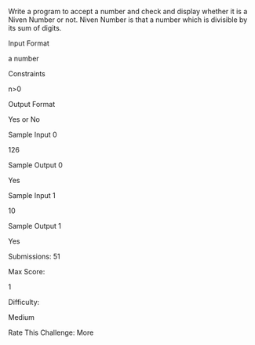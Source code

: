 Write a program to accept a number and check and display whether it is a Niven Number or not.
Niven Number is that a number which is divisible by its sum of digits.

Input Format

a number

Constraints

n>0

Output Format

Yes or No

Sample Input 0

126

Sample Output 0

Yes

Sample Input 1

10

Sample Output 1

Yes

Submissions: 51

Max Score:

1

Difficulty:

Medium

Rate This Challenge:
More
